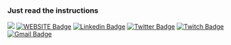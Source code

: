 ### Just read the instructions
  
![](https://komarev.com/ghpvc/?username=wesleyfeitosa&color=gray)
[![WEBSITE Badge](https://img.shields.io/badge/-Website-24292E?style=flat&logo=Mixer&logoColor=white&link=https://wesleyfeitosa.dev)](https://wesleyfeitosa.dev)
[![Linkedin Badge](https://img.shields.io/badge/-LinkedIn-24292E?style=flat&logo=Linkedin&logoColor=white&link=https://www.linkedin.com/in/wesley-feitosa/)](https://www.linkedin.com/in/wesley-feitosa/)
[![Twitter Badge](https://img.shields.io/badge/-Twitter-24292E?style=flat&logo=twitter&logoColor=white&link=https://twitter.com/wesleyfeitosa0)](https://twitter.com/wesleyfeitosa0)
[![Twitch Badge](https://img.shields.io/badge/-Twitch-24292E?style=flat&logo=Twitch&logoColor=white&link=https://www.twitch.tv/wesleyfeitosa0)](https://www.twitch.tv/wesleyfeitosa0)
[![Gmail Badge](https://img.shields.io/badge/-Gmail-24292E?style=flat&logo=Gmail&logoColor=white&link=mailto:jwesleydasilva@gmail.com)](mailto:jwesleydasilva@gmail.com)
